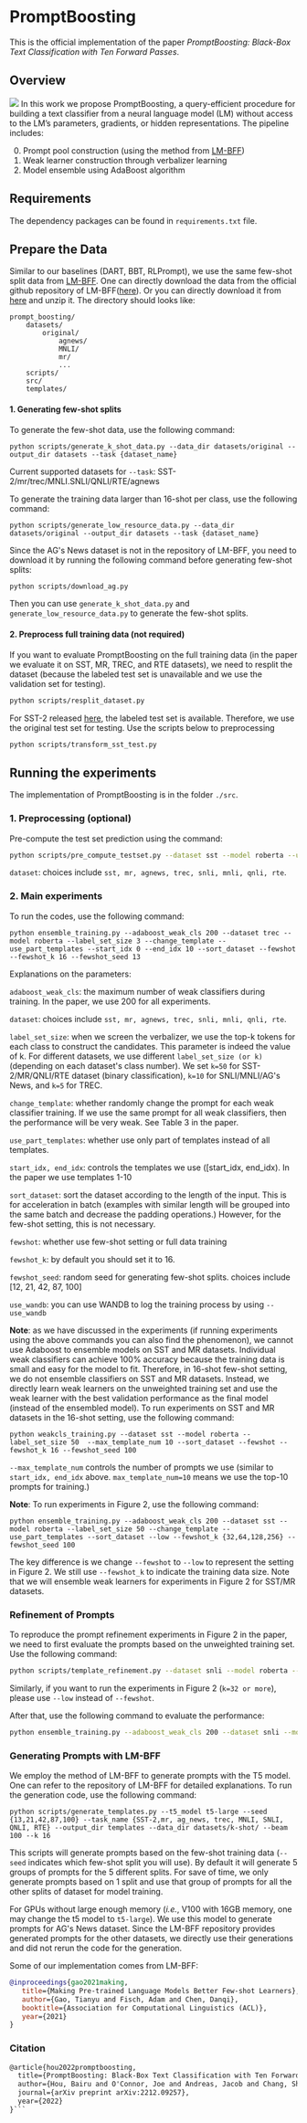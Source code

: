 # PromptBoosting
This is the official implementation of the paper *PromptBoosting: Black-Box Text Classification with Ten Forward Passes*.

## Overview
![](./overview.png)
In this work we propose PromptBoosting, a query-efficient procedure for building a text classifier from a neural language model (LM) without access to the LM’s parameters, gradients, or hidden representations. The pipeline includes:

0. Prompt pool construction (using the method from [LM-BFF](https://arxiv.org/pdf/2012.15723.pdf))
1. Weak learner construction through verbalizer learning
2. Model ensemble using AdaBoost algorithm



## Requirements
The dependency packages can be found in `requirements.txt` file.

## Prepare the Data
Similar to our baselines (DART, BBT, RLPrompt), we use the same few-shot split data from [LM-BFF](https://arxiv.org/pdf/2012.15723.pdf). One can directly download the data from the official github repository of LM-BFF([here](https://github.com/princeton-nlp/LM-BFF)).
Or you can directly download it from [here](https://drive.google.com/file/d/1GKzx-NqWovGB8V2KO3Qmw0yufqTgf0X1/view?usp=sharing) and unzip it. The directory should looks like:
```
prompt_boosting/
    datasets/
        original/
            agnews/
            MNLI/
            mr/
            ...
    scripts/
    src/
    templates/
```

#### 1. Generating few-shot splits
To generate the few-shot data, use the following command:
```{sh}
python scripts/generate_k_shot_data.py --data_dir datasets/original --output_dir datasets --task {dataset_name}
```
Current supported datasets for `--task`: SST-2/mr/trec/MNLI.SNLI/QNLI/RTE/agnews

To generate the training data larger than 16-shot per class, use the following command:
```{sh}
python scripts/generate_low_resource_data.py --data_dir datasets/original --output_dir datasets --task {dataset_name}
```

Since the AG's News dataset is not in the repository of LM-BFF, you need to download it by running the following command before generating few-shot splits:
```sh
python scripts/download_ag.py
```
Then you can use `generate_k_shot_data.py` and  `generate_low_resource_data.py` to generate the few-shot splits.

#### 2. Preprocess full training data (not required)
If you want to evaluate PromptBoosting on the full training data (in the paper we evaluate it on SST, MR, TREC, and RTE datasets), we need to resplit the dataset (because the labeled test set is unavailable and we use the validation set for testing). 
```sh
python scripts/resplit_dataset.py
```
For SST-2 released [here](https://nlp.stanford.edu/sentiment/), the labeled test set is available. Therefore, we use the original test set for testing. Use the scripts below to preprocessing
```sh
python scripts/transform_sst_test.py
```



## Running the experiments
The implementation of PromptBoosting is in the folder `./src`. 

### 1. Preprocessing (optional)
Pre-compute the test set prediction using the command:
```sh
python scripts/pre_compute_testset.py --dataset sst --model roberta --use_part_template --start_idx 0 --end_idx 10 --sort_dataset --fewshot --fewshot_k 16 --fewshot_seed 13 
```
`dataset`: choices include `sst, mr, agnews, trec, snli, mnli, qnli, rte`.

### 2. Main experiments
To run the codes, use the following command:
```{sh}
python ensemble_training.py --adaboost_weak_cls 200 --dataset trec --model roberta --label_set_size 3 --change_template --use_part_templates --start_idx 0 --end_idx 10 --sort_dataset --fewshot --fewshot_k 16 --fewshot_seed 13
```
Explanations on the parameters:

`adaboost_weak_cls`: the maximum number of weak classifiers during training. In the paper, we use 200 for all experiments.

`dataset`: choices include `sst, mr, agnews, trec, snli, mnli, qnli, rte`.

`label_set_size`: when we screen the verbalizer, we use the top-k tokens for each class to construct the candidates. This parameter is indeed the value of k. For different datasets, we use different `label_set_size (or k)` (depending on each dataset's class number). We set `k=50` for SST-2/MR/QNLI/RTE dataset (binary classification), `k=10` for SNLI/MNLI/AG's News, and `k=5` for TREC.

`change_template`: whether randomly change the prompt for each weak classifier training. If we use the same prompt for all weak classifiers, then the performance will be very weak. See Table 3 in the paper.

`use_part_templates`: whether use only part of templates instead of all templates.

`start_idx, end_idx`: controls the templates we use ([start_idx, end_idx). In the paper we use templates 1-10

`sort_dataset`: sort the dataset according to the length of the input. This is for acceleration in batch (examples with similar length will be grouped into the same batch and decrease the padding operations.) However, for the few-shot setting, this is not necessary.

`fewshot`: whether use few-shot setting or full data training

`fewshot_k`: by default you should set it to 16.

`fewshot_seed`: random seed for generating few-shot splits. choices include [12, 21, 42, 87, 100]

`use_wandb`: you can use WANDB to log the training process by using `--use_wandb`

**Note**: as we have discussed in the experiments (if running experiments using the above commands you can also find the phenomenon), we cannot use Adaboost to ensemble models on SST and MR datasets. Individual weak classifiers can achieve 100% accuracy because the training data is small and easy for the model to fit. Therefore, in 16-shot few-shot setting, we do not ensemble classifiers on SST and MR datasets. Instead, we directly learn weak learners on the unweighted training set and use the weak learner with the best validation performance as the final model (instead of the ensembled model). To run experiments on SST and MR datasets in the 16-shot setting, use the following command:

```{sh}
python weakcls_training.py --dataset sst --model roberta --label_set_size 50  --max_template_num 10 --sort_dataset --fewshot --fewshot_k 16 --fewshot_seed 100
```
`--max_template_num` controls the number of prompts we use (similar to `start_idx, end_idx` above. `max_template_num=10` means we use the top-10 prompts for training.)

**Note**: To run experiments in Figure 2, use the following command:

```
python ensemble_training.py --adaboost_weak_cls 200 --dataset sst --model roberta --label_set_size 50 --change_template --use_part_templates --sort_dataset --low --fewshot_k {32,64,128,256} --fewshot_seed 100
```
The key difference is we change `--fewshot` to `--low` to represent the setting in Figure 2. We still use `--fewshot_k` to indicate the training data size. Note that we will ensemble weak learners for experiments in Figure 2 for SST/MR datasets. 


### Refinement of Prompts
To reproduce the prompt refinement experiments in Figure 2 in the paper, we need to first evaluate the prompts based on the unweighted training set. Use the following command:
```sh
python scripts/template_refinement.py --dataset snli --model roberta --label_set_size 10 --{fewshot/low} --fewshot_k {16,32,64,128,256} --fewshot_seed {13,21,42,87,100}
```
Similarly, if you want to run the experiments in Figure 2 (`k=32 or more`), please use `--low` instead of  `--fewshot`.

After that, use the following command to evaluate the performance:

```sh
python ensemble_training.py --adaboost_weak_cls 200 --dataset snli --model roberta --label_set_size 10 --filter_templates --change_template --use_part_templates --sort_dataset --{fewshot/low} --fewshot_k {16,32,64,128,256} --fewshot_seed {13,21,42,87,100}
```

### Generating Prompts with LM-BFF
We employ the method of LM-BFF to generate prompts with the T5 model. One can refer to the repository of LM-BFF for detailed explanations. To run the generation code, use the following command:
```{sh}
python scripts/generate_templates.py --t5_model t5-large --seed {13,21,42,87,100} --task_name {SST-2,mr, ag_news, trec, MNLI, SNLI, QNLI, RTE} --output_dir templates --data_dir datasets/k-shot/ --beam 100 --k 16
```
This scripts will generate prompts based on the few-shot training data (`--seed` indicates which few-shot split you will use). By default it will generate 5 groups of prompts for the 5 different splits. For save of time, we only generate prompts based on 1 split and use that group of prompts for all the other splits of dataset for model training.

For GPUs without large enough memory (*i.e.*, V100 with 16GB memory, one may change the t5 model to `t5-large`). We use this model to generate prompts for AG's News dataset. Since the LM-BFF repository provides generated prompts for the other datasets, we directly use their generations and did not rerun the code for the generation.



Some of our implementation comes from LM-BFF:
```bibtex
@inproceedings{gao2021making,
   title={Making Pre-trained Language Models Better Few-shot Learners},
   author={Gao, Tianyu and Fisch, Adam and Chen, Danqi},
   booktitle={Association for Computational Linguistics (ACL)},
   year={2021}
}
```

### Citation
```tex
@article{hou2022promptboosting,
  title={PromptBoosting: Black-Box Text Classification with Ten Forward Passes},
  author={Hou, Bairu and O'Connor, Joe and Andreas, Jacob and Chang, Shiyu and Zhang, Yang},
  journal={arXiv preprint arXiv:2212.09257},
  year={2022}
}```

